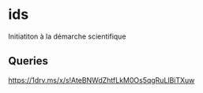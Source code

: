 # ids

Initiatiton à la démarche scientifique

## Queries

https://1drv.ms/x/s!AteBNWdZhtfLkM0Os5qgRuLlBiTXuw
